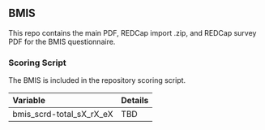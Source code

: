 ## BMIS

This repo contains the main PDF, REDCap import .zip, and REDCap survey PDF for the BMIS questionnaire.


### Scoring Script
The BMIS is included in the repository scoring script.

| Variable | Details |
| :--  | :--  |
| bmis_scrd-total_sX_rX_eX | TBD |

